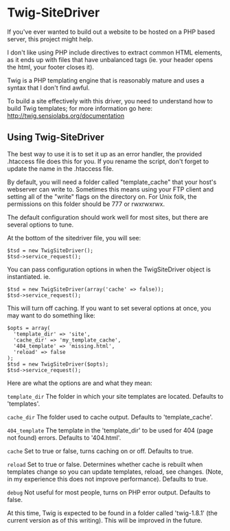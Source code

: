 Twig-SiteDriver
===============

If you've ever wanted to build out a website to be hosted on a PHP based
server, this project might help.

I don't like using PHP include directives to extract common HTML
elements, as it ends up with files that have unbalanced tags (ie. your
header opens the html, your footer closes it).

Twig is a PHP templating engine that is reasonably mature and uses a
syntax that I don't find awful.

To build a site effectively with this driver, you need to understand how
to build Twig templates; for more information go here:
http://twig.sensiolabs.org/documentation

Using Twig-SiteDriver
---------------------

The best way to use it is to set it up as an error handler, the provided
.htaccess file does this for you. If you rename the script, don't forget
to update the name in the .htaccess file.

By default, you will need a folder called "template_cache" that your
host's webserver can write to. Sometimes this means using your FTP
client and setting all of the "write" flags on the directory on. For
Unix folk, the permissions on this folder should be 777 or rwxrwxrwx.

The default configuration should work well for most sites, but there are
several options to tune.

At the bottom of the sitedriver file, you will see:

    $tsd = new TwigSiteDriver();
    $tsd->service_request();

You can pass configuration options in when the TwigSiteDriver object is
instantiated. ie.

    $tsd = new TwigSiteDriver(array('cache' => false));
    $tsd->service_request();

This will turn off caching. If you want to set several options at once,
you may want to do something like:

    $opts = array(
      'template_dir' => 'site',
      'cache_dir' => 'my_template_cache',
      '404_template' => 'missing.html',
      'reload' => false
    );
    $tsd = new TwigSiteDriver($opts);
    $tsd->service_request();

Here are what the options are and what they mean:

`template_dir` The folder in which your site templates are located.
Defaults to 'templates'.

`cache_dir` The folder used to cache output. Defaults to
'template_cache'.

`404_template` The template in the 'template_dir' to be used for 404
(page not found) errors.  Defaults to '404.html'.

`cache` Set to true or false, turns caching on or off. Defaults to true.

`reload` Set to true or false. Determines whether cache is rebuilt when
templates change so you can update templates, reload, see changes.
(Note, in my experience this does not improve performance). Defaults to
true.

`debug` Not useful for most people, turns on PHP error output. Defaults
to false.

At this time, Twig is expected to be found in a folder called
'twig-1.8.1' (the current version as of this writing). This will be
improved in the future.
